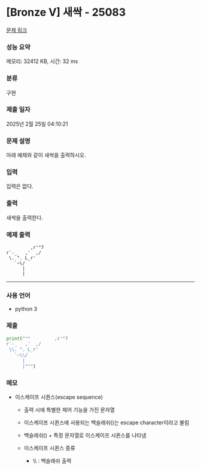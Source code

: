 # [Bronze V] 새싹 - 25083

[문제 링크](https://www.acmicpc.net/problem/25083)

### 성능 요약

메모리: 32412 KB, 시간: 32 ms

### 분류

구현

### 제출 일자

2025년 2월 25일 04:10:21

### 문제 설명

<p>아래 예제와 같이 새싹을 출력하시오.</p>

### 입력

 <p>입력은 없다.</p>

### 출력

 <p>새싹을 출력한다.</p>

### 예제 출력

```
         ,r'"7
r`-_   ,'  ,/
 \. ". L_r'
   `~\/
      |
      |
```

---

### 사용 언어

- python 3

### 제출

```python
print("""         ,r'"7
r`-_   ,'  ,/
 \\. ". L_r'
   `~\\/
      |
      |""")
```

### 메모

- 이스케이프 시퀀스(escape sequence)<br>

  - 출력 시에 특별한 제어 기능을 가진 문자열
  - 이스케이프 시퀸스에 사용되는 백슬래쉬(\)는 escape character이라고 불림
  - 백슬래쉬(\) + 특정 문자열로 이스케이프 시퀸스를 나타냄
  - 이스케이프 시퀸스 종류<br>

    - \\\ : 백슬래쉬 출력
